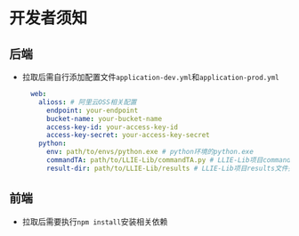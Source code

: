 # 开发者须知
## 后端
- 拉取后需自行添加配置文件`application-dev.yml`和`application-prod.yml`
  ```yml
    web:
      alioss: # 阿里云OSS相关配置
        endpoint: your-endpoint
        bucket-name: your-bucket-name
        access-key-id: your-access-key-id
        access-key-secret: your-access-key-secret
      python:
        env: path/to/envs/python.exe # python环境的python.exe
        commandTA: path/to/LLIE-Lib/commandTA.py # LLIE-Lib项目commandTA.py地址
        result-dir: path/to/LLIE-Lib/results # LLIE-Lib项目results文件夹地址
  ```

## 前端
- 拉取后需要执行`npm install`安装相关依赖